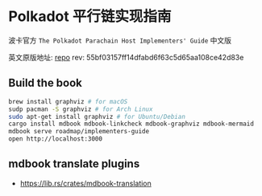 # Polkadot 平行链实现指南

波卡官方 `The Polkadot Parachain Host Implementers' Guide` 中文版

英文原版地址: [repo]([Polkadot](https://github.com/paritytech/polkadot/tree/master/roadmap/implementers-guide)) rev: 55bf03157ff14dfabd6f63c5d65aa108ce42d83e

## Build the book

```sh
brew install graphviz # for macOS
sudp pacman -S graphviz # for Arch Linux
sudo apt-get install graphviz # for Ubuntu/Debian
cargo install mdbook mdbook-linkcheck mdbook-graphviz mdbook-mermaid
mdbook serve roadmap/implementers-guide
open http://localhost:3000
```

## mdbook translate plugins

* <https://lib.rs/crates/mdbook-translation>